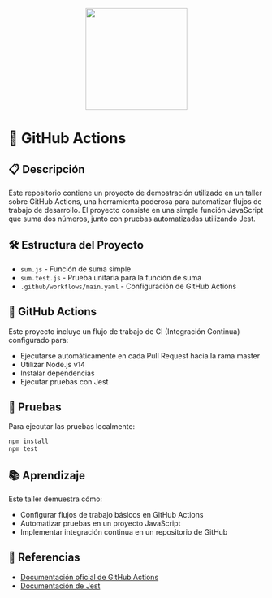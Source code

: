 <p align='center'>
  <img width='200' heigth='225' src='https://user-images.githubusercontent.com/62605744/171186764-43f7aae0-81a9-4b6e-b4ce-af963564eafb.png'>
</p>

# 🚀 GitHub Actions

## 📋 Descripción

Este repositorio contiene un proyecto de demostración utilizado en un taller sobre GitHub Actions, una herramienta poderosa para automatizar flujos de trabajo de desarrollo. El proyecto consiste en una simple función JavaScript que suma dos números, junto con pruebas automatizadas utilizando Jest.

## 🛠️ Estructura del Proyecto

- `sum.js` - Función de suma simple
- `sum.test.js` - Prueba unitaria para la función de suma
- `.github/workflows/main.yaml` - Configuración de GitHub Actions

## 🔄 GitHub Actions

Este proyecto incluye un flujo de trabajo de CI (Integración Continua) configurado para:

- Ejecutarse automáticamente en cada Pull Request hacia la rama master
- Utilizar Node.js v14
- Instalar dependencias
- Ejecutar pruebas con Jest

## 🧪 Pruebas

Para ejecutar las pruebas localmente:

```bash
npm install
npm test
```

## 📚 Aprendizaje

Este taller demuestra cómo:

- Configurar flujos de trabajo básicos en GitHub Actions
- Automatizar pruebas en un proyecto JavaScript
- Implementar integración continua en un repositorio de GitHub

## 🔗 Referencias

- [Documentación oficial de GitHub Actions](https://docs.github.com/es/actions)
- [Documentación de Jest](https://jestjs.io/docs/getting-started)
